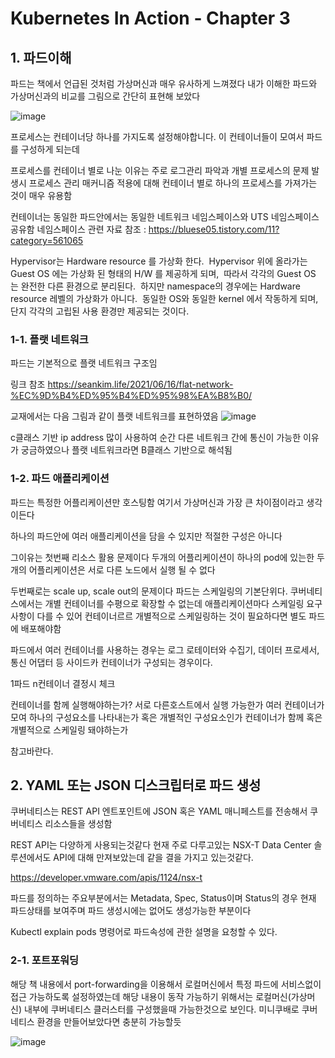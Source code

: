 # Kubernetes In Action - Chapter 3
## 1. 파드이해
파드는 책에서 언급된 것처럼 가상머신과 매우 유사하게 느껴졌다
내가 이해한 파드와 가상머신과의 비교를 그림으로 간단히 표현해 보았다

![image](https://user-images.githubusercontent.com/98390642/154267003-d4597e40-037e-40cc-8a8a-52a43da07b49.png)

프로세스는 컨테이너당 하나를 가지도록 설정해야합니다.
이 컨테이너들이 모여서 파드를 구성하게 되는데

프로세스를 컨테이너 별로 나눈 이유는 주로 로그관리 파악과 개별 프로세스의 문제 발생시 프로세스 관리 매커니즘 적용에 대해
컨테이너 별로 하나의 프로세스를 가져가는 것이 매우 유용함

컨테이너는 동일한 파드안에서는 동일한 네트워크 네임스페이스와 UTS 네임스페이스 공유함
네임스페이스 관련 자료 참조 :
https://bluese05.tistory.com/11?category=561065

Hypervisor는 Hardware resource 를 가상화 한다. 
Hypervisor 위에 올라가는 Guest OS 에는 가상화 된 형태의 H/W 를 제공하게 되며, 
따라서 각각의 Guest OS는 완전한 다른 환경으로 분리된다. 
하지만 namespace의 경우에는 Hardware resource 레벨의 가상화가 아니다.
 동일한 OS와 동일한 kernel 에서 작동하게 되며, 단지 각각의 고립된 사용 환경만 제공되는 것이다.



### 1-1. 플랫 네트워크
파드는 기본적으로 플랫 네트워크 구조임

링크 참조
https://seankim.life/2021/06/16/flat-network-%EC%9D%B4%ED%95%B4%ED%95%98%EA%B8%B0/

교재에서는 다음 그림과 같이 플랫 네트워크를 표현하였음
![image](https://user-images.githubusercontent.com/98390642/154267406-68b85d84-26e4-467a-9de7-740994080fc7.png)

c클래스 기반 ip address 많이 사용하여 순간 다른 네트워크 간에 통신이 가능한 이유가 궁금하였으나
플랫 네트워크라면 B클래스 기반으로 해석됨 



### 1-2. 파드 애플리케이션
파드는 특정한 어플리케이션만 호스팅함
여기서 가상머신과 가장 큰 차이점이라고 생각이든다

하나의 파드안에 여러 애플리케이션을 담을 수 있지만 적절한 구성은 아니다

그이유는 첫번째 리소스 활용 문제이다 두개의 어플리케이션이 하나의 pod에 있는한
두개의 어플리케이션은 서로 다른 노드에서 실행 될 수 없다

두번째로는 scale up, scale out의 문제이다
파드는 스케일링의 기본단위다. 쿠버네티스에서는 개별 컨테이너를 수평으로 확장할 수 없는데
애플리케이션마다 스케일링 요구 사항이 다를 수 있어 컨테이너르르 개별적으로 스케일링하는 것이 필요하다면
별도 파드에 배포해야함

파드에서 여러 컨테이너를 사용하는 경우는 로그 로테이터와 수집기, 데이터 프로세서, 통신 어댑터 등 
사이드카 컨테이너가 구성되는 경우이다. 

1파드 n컨테이너 결정시 체크

컨테이너를 함께 실행해야하는가? 서로 다른호스트에서 실행 가능한가
여러 컨테이너가 모여 하나의 구성요소를 나타내는가 혹은 개별적인 구성요소인가
컨테이너가 함께 혹은 개별적으로 스케일링 돼야하는가

참고바란다.



## 2. YAML 또는 JSON 디스크립터로 파드 생성
쿠버네티스는 REST API 엔트포인트에 JSON 혹은 YAML 매니페스트를 전송해서 쿠버네티스 리소스들을 생성함

REST API는 다양하게 사용되는것같다
현재 주로 다루고있는 NSX-T Data Center 솔루션에서도 API에 대해 만져보았는데
같을 결을 가지고 있는것같다.

https://developer.vmware.com/apis/1124/nsx-t


파드를 정의하는 주요부분에서는 
Metadata, Spec, Status이며 Status의 경우 현재 파드상태를 보여주며 파드 생성시에는 없어도 생성가능한 부분이다

Kubectl explain pods 명령어로 파드속성에 관한 설명을 요청할 수 있다.


### 2-1. 포트포워딩
해당 책 내용에서 port-forwarding을 이용해서 로컬머신에서 특정 파드에 서비스없이 접근 가능하도록 설정하였는데
해당 내용이 동작 가능하기 위해서는 로컬머신(가상머신) 내부에 쿠버네티스 클러스터를 구성했을때 가능한것으로
보인다. 미니쿠배로 쿠버네티스 환경을 만들어보았다면 충분히 가능할듯

![image](https://user-images.githubusercontent.com/98390642/154267864-0dce8147-25e7-4bc0-9c79-8f84d6ee793f.png)

